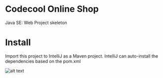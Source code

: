 # Codecool Online Shop

Java SE: Web Project skeleton

# Install

Import this project to IntelliJ as a Maven project.
IntelliJ can auto-install the dependencies based on the pom.xml

![alt text](https://github.com/velicumadalina/CodecoolShop/blob/master/Screenshot_from_2020-11-17_15-52-15.png?raw=true)
